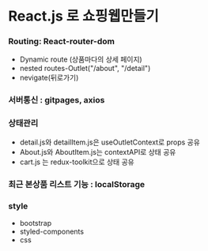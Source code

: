 # React.js 로 쇼핑웹만들기

### Routing: React-router-dom

- Dynamic route (상품마다의 상세 페이지)
- nested routes-Outlet("/about", "/detail")
- nevigate(뒤로가기)

### 서버통신 : gitpages, axios

### 상태관리

- detail.js와 detailItem.js은 useOutletContext로 props 공유
- About.js와 AboutItem.js는 contextAPI로 상태 공유
- cart.js 는 redux-toolkit으로 상태 공유

### 최근 본상품 리스트 기능 : localStorage

### style

- bootstrap
- styled-components
- css
